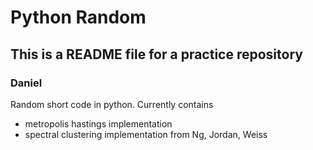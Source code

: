 # Python Random
## This is a README file for a practice repository
### Daniel
Random short code in python.  Currently contains
- metropolis hastings implementation
- spectral clustering implementation from Ng, Jordan, Weiss

